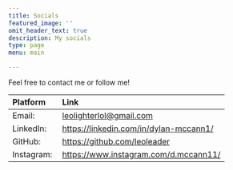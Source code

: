 ```yaml
---
title: Socials
featured_image: ''
omit_header_text: true
description: My socials
type: page
menu: main

---
```

Feel free to contact me or follow me!

Platform &nbsp; &nbsp; | Link
:------|:--
Email:| leolighterlol@gmail.com
LinkedIn:| https://linkedin.com/in/dylan-mccann1/
GitHub:| https://github.com/leoleader 
Instagram:| https://www.instagram.com/d.mccann11/
